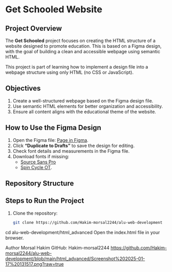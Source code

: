 # Get Schooled Website

## Project Overview
The **Get Schooled** project focuses on creating the HTML structure of a website designed to promote education. This is based on a Figma design, with the goal of building a clean and accessible webpage using semantic HTML.

This project is part of learning how to implement a design file into a webpage structure using only HTML (no CSS or JavaScript).

## Objectives
1. Create a well-structured webpage based on the Figma design file.
2. Use semantic HTML elements for better organization and accessibility.
3. Ensure all content aligns with the educational theme of the website.

## How to Use the Figma Design
1. Open the Figma file: [Page in Figma](#).
2. Click **“Duplicate to Drafts”** to save the design for editing.
3. Check font details and measurements in the Figma file.
4. Download fonts if missing:
   - [Source Sans Pro](https://fonts.google.com/specimen/Source+Sans+Pro)
   - [Spin Cycle OT](#).

## Repository Structure

## Steps to Run the Project
1. Clone the repository:
   ```bash
   git clone https://github.com/Hakim-morsal2244/alu-web-development
cd alu-web-development/html_advanced
Open the index.html file in your browser.

 Author
Morsal Hakim
GitHub: Hakim-morsal2244
https://github.com/Hakim-morsal2244/alu-web-development/blob/main/html_advanced/Screenshot%202025-01-17%20131517.png?raw=true
